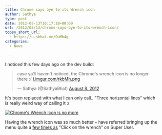 ```yaml
---
title: Chrome says bye to its Wrench icon
author: Sathya
type: post
date: 2012-08-13T16:17:18+00:00
url: /2012/08/13/chrome-says-bye-to-its-wrench-icon/
topsy_short_url:
  - https://u.sbhat.me/QuMb4g
categories:
  - News

---
```

I noticed this few days ago on the dev build:

<blockquote class="twitter-tweet">
  <p>
    case ya'll haven't noticed, the Chrome's wrench icon is no longer there :( <a title="https://i.imgur.com/rkbMh.png" href="https://t.co/jw2gky5V">i.imgur.com/rkbMh.png</a>
  </p>
  
  <p>
    — Sathya (@SathyaBhat) <a href="https://twitter.com/SathyaBhat/status/233271995033350144" data-datetime="2012-08-08T18:42:32+00:00">August 8, 2012</a>
  </p>
</blockquote>

It's been replaced with what I can only call.. "Three horizontal lines" which is really weird way of calling it :\

[<img class="alignnone" title="Chrome's Wrench Icon is no more" src="https://i.imgur.com/rkbMh.png" alt="Chrome's Wrench Icon is no more"   />][1]
  
Having the wrench icon was so much better &#8211; have referred bringing up the menu quite a <a href="https://superuser.com/search?q=user%3Ame+wrench" target="_blank">few times as</a> "Click on the wrench" on Super User.

 [1]: https://i.imgur.com/rkbMh.png
